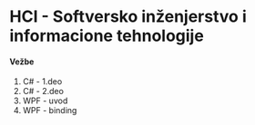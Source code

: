 # HCI - Softversko inženjerstvo i informacione tehnologije 
<h4> Vežbe </h4> 
<ol> 
  <li> C# - 1.deo </li>
  <li> C# - 2.deo </li>
  <li> WPF - uvod </li>
  <li> WPF - binding </li>
</ol>

